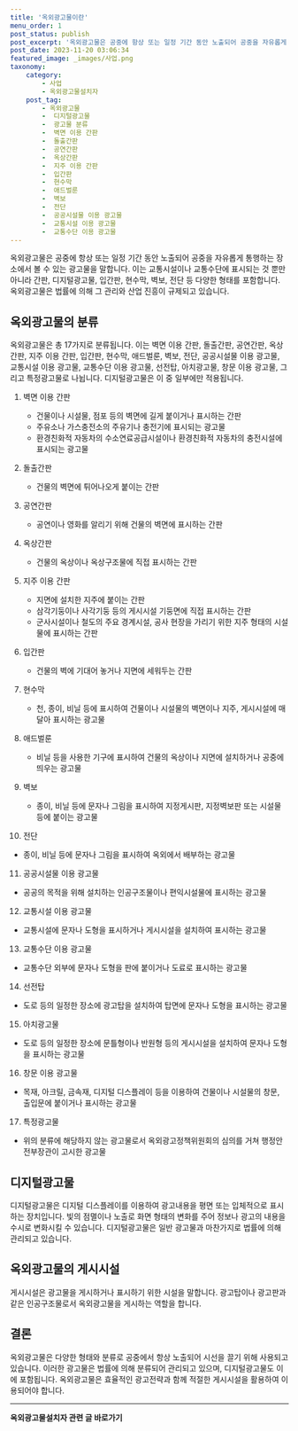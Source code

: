 ```yaml
---
title: '옥외광고물이란'
menu_order: 1
post_status: publish
post_excerpt: '옥외광고물은 공중에 항상 또는 일정 기간 동안 노출되어 공중을 자유롭게 통행하는 장소에서 볼 수 있는 광고물을 말합니다. 이는 교통시설이나 교통수단에 표시되는 것 뿐만 아니라 간판, 디지털광고물, 입간판, 현수막, 벽보, 전단 등 다양한 형태를 포함합니다. 옥외광고물은 법률에 의해 그 관리와 산업 진흥이 규제되고 있습니다.'
post_date: 2023-11-20 03:06:34
featured_image: _images/사업.png
taxonomy:
    category:
        - 사업
        - 옥외광고물설치자
    post_tag:
        - 옥외광고물
        -  디지털광고물
        -  광고물 분류
        -  벽면 이용 간판
        -  돌출간판
        -  공연간판
        -  옥상간판
        -  지주 이용 간판
        -  입간판
        -  현수막
        -  애드벌룬
        -  벽보
        -  전단
        -  공공시설물 이용 광고물
        -  교통시설 이용 광고물
        -  교통수단 이용 광고물
---
```



옥외광고물은 공중에 항상 또는 일정 기간 동안 노출되어 공중을 자유롭게 통행하는 장소에서 볼 수 있는 광고물을 말합니다. 이는 교통시설이나 교통수단에 표시되는 것 뿐만 아니라 간판, 디지털광고물, 입간판, 현수막, 벽보, 전단 등 다양한 형태를 포함합니다. 옥외광고물은 법률에 의해 그 관리와 산업 진흥이 규제되고 있습니다.

## 옥외광고물의 분류

옥외광고물은 총 17가지로 분류됩니다. 이는 벽면 이용 간판, 돌출간판, 공연간판, 옥상간판, 지주 이용 간판, 입간판, 현수막, 애드벌룬, 벽보, 전단, 공공시설물 이용 광고물, 교통시설 이용 광고물, 교통수단 이용 광고물, 선전탑, 아치광고물, 창문 이용 광고물, 그리고 특정광고물로 나뉩니다. 디지털광고물은 이 중 일부에만 적용됩니다.

1. 벽면 이용 간판
   - 건물이나 시설물, 점포 등의 벽면에 길게 붙이거나 표시하는 간판
   - 주유소나 가스충전소의 주유기나 충전기에 표시되는 광고물
   - 환경친화적 자동차의 수소연료공급시설이나 환경친화적 자동차의 충전시설에 표시되는 광고물

2. 돌출간판
   - 건물의 벽면에 튀어나오게 붙이는 간판

3. 공연간판
   - 공연이나 영화를 알리기 위해 건물의 벽면에 표시하는 간판

4. 옥상간판
   - 건물의 옥상이나 옥상구조물에 직접 표시하는 간판

5. 지주 이용 간판
   - 지면에 설치한 지주에 붙이는 간판
   - 삼각기둥이나 사각기둥 등의 게시시설 기둥면에 직접 표시하는 간판
   - 군사시설이나 철도의 주요 경계시설, 공사 현장을 가리기 위한 지주 형태의 시설물에 표시하는 간판

6. 입간판
   - 건물의 벽에 기대어 놓거나 지면에 세워두는 간판

7. 현수막
   - 천, 종이, 비닐 등에 표시하여 건물이나 시설물의 벽면이나 지주, 게시시설에 매달아 표시하는 광고물

8. 애드벌룬
   - 비닐 등을 사용한 기구에 표시하여 건물의 옥상이나 지면에 설치하거나 공중에 띄우는 광고물
   
9. 벽보
   - 종이, 비닐 등에 문자나 그림을 표시하여 지정게시판, 지정벽보판 또는 시설물 등에 붙이는 광고물
   
10. 전단
   - 종이, 비닐 등에 문자나 그림을 표시하여 옥외에서 배부하는 광고물
   
11. 공공시설물 이용 광고물
   - 공공의 목적을 위해 설치하는 인공구조물이나 편익시설물에 표시하는 광고물
   
12. 교통시설 이용 광고물
   - 교통시설에 문자나 도형을 표시하거나 게시시설을 설치하여 표시하는 광고물
   
13. 교통수단 이용 광고물
   - 교통수단 외부에 문자나 도형을 판에 붙이거나 도료로 표시하는 광고물
   
14. 선전탑
   - 도로 등의 일정한 장소에 광고탑을 설치하여 탑면에 문자나 도형을 표시하는 광고물
   
15. 아치광고물
   - 도로 등의 일정한 장소에 문틀형이나 반원형 등의 게시시설을 설치하여 문자나 도형을 표시하는 광고물
   
16. 창문 이용 광고물
   - 목재, 아크릴, 금속재, 디지털 디스플레이 등을 이용하여 건물이나 시설물의 창문, 출입문에 붙이거나 표시하는 광고물
   
17. 특정광고물
   - 위의 분류에 해당하지 않는 광고물로서 옥외광고정책위원회의 심의를 거쳐 행정안전부장관이 고시한 광고물
   

## 디지털광고물

디지털광고물은 디지털 디스플레이를 이용하여 광고내용을 평면 또는 입체적으로 표시하는 장치입니다. 빛의 점멸이나 노출로 화면 형태의 변화를 주어 정보나 광고의 내용을 수시로 변화시킬 수 있습니다. 디지털광고물은 일반 광고물과 마찬가지로 법률에 의해 관리되고 있습니다.

## 옥외광고물의 게시시설

게시시설은 광고물을 게시하거나 표시하기 위한 시설을 말합니다. 광고탑이나 광고판과 같은 인공구조물로서 옥외광고물을 게시하는 역할을 합니다.

## 결론

옥외광고물은 다양한 형태와 분류로 공중에서 항상 노출되어 시선을 끌기 위해 사용되고 있습니다. 이러한 광고물은 법률에 의해 분류되어 관리되고 있으며, 디지털광고물도 이에 포함됩니다. 옥외광고물은 효율적인 광고전략과 함께 적절한 게시시설을 활용하여 이용되어야 합니다.


<!-- wp:separator -->
<hr class="wp-block-separator has-alpha-channel-opacity"/>
<!-- /wp:separator -->

<!-- wp:group {"backgroundColor":"base","layout":{"type":"constrained"}} -->
<div class="wp-block-group has-base-background-color has-background"><!-- wp:paragraph {"align":"center","fontSize":"medium"} -->
<p class="has-text-align-center has-large-font-size"><strong>옥외광고물설치자 관련 글 바로가기</strong></p>
<!-- /wp:paragraph -->


<!-- wp:latest-posts
{"categories":[{"id":27298,"count":19,"description":"","link":"https://uknowlaw.com/category/%ec%98%a5%ec%99%b8%ea%b4%91%ea%b3%a0%eb%ac%bc%ec%84%a4%ec%b9%98%ec%9e%90/","name":"옥외광고물설치자","slug":"옥외광고물설치자","taxonomy":"category","parent":0,"meta":[],"_links":{"self":[{"href":"https://uknowlaw.com/wp-json/wp/v2/categories/27298"}],"collection":[{"href":"https://uknowlaw.com/wp-json/wp/v2/categories"}],"about":[{"href":"https://uknowlaw.com/wp-json/wp/v2/taxonomies/category"}],"wp:post_type":[{"href":"https://uknowlaw.com/wp-json/wp/v2/posts?categories=27298"}],"curies":[{"name":"wp","href":"https://api.w.org/{rel}","templated":true}]}}],"postsToShow":100,"excerptLength":28,"postLayout":"grid","columns":2,"featuredImageAlign":"left","featuredImageSizeSlug":"large","fontSize":"small"} /--></div>
<!-- /wp:group -->